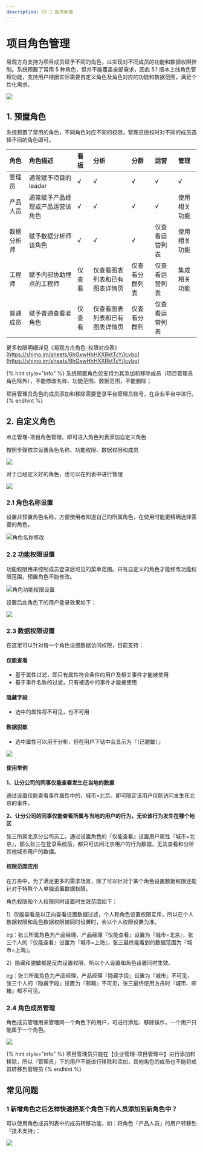 ```yaml
---
description: V5.1 版本新增
---
```


# 项目角色管理

易观方舟支持为项目成员赋予不同的角色，以实现对不同成员的功能和数据权限控制。系统预置了常用 5 种角色，但并不能覆盖全部需求，因此 5.1 版本上线角色管理功能，支持用户根据实际需要自定义角色及角色对应的功能和数据范围，满足个性化需求。

![](../../.gitbook/assets/image%20%28359%29.png)

## 1. 预置角色

系统预置了常用的角色，不同角色对应不同的权限，管理员授权时对不同的成员选择不同的角色即可。

| 角色 | 角色描述 | 看板 | 分析 | 分群 | 运营 | 管理 |
| :--- | :--- | :--- | :--- | :--- | :--- | :--- |
| 管理员 | 通常赋予项目的leader | √ | √ | √ | √ | √ |
| 产品人员 | 通常赋予产品经理或产品运营该角色 | √ | √ | √ | √ | 使用相关功能 |
| 数据分析师 | 赋予数据分析师该角色 | √ | √ | √ | 仅查看运营列表 | 使用相关功能 |
| 工程师 | 赋予内部协助埋点的工程师 | 仅查看 | 仅查看图表列表和已有图表详情页 | 仅查看分群列表 | 仅查看运营列表 | 集成相关功能 |
| 普通成员 | 赋予普通查看者角色 | 仅查看 | 仅查看图表列表和已有图表详情页 | 仅查看分群列 | 仅查看运营列表 |  |

更多权限明细详见《易观方舟角色-权限对应表》 [https://shimo.im/sheets/6hGxwHhHXXRktTcY/Icvbp](https://shimo.im/sheets/6hGxwHhHXXRktTcY/Icvbp)

{% hint style="info" %}
系统预置角色仅支持为其添加和移除成员（项目管理员角色除外），不能修改名称、功能范围、数据范围，不能删除；

项目管理员角色的成员添加和移除需要登录平台管理员帐号，在企业平台中进行。
{% endhint %}

## 2. 自定义角色

点击管理-项目角色管理，即可进入角色列表添加自定义角色

按照步骤依次设置角色名称、功能权限、数据权限和成员

![](../../.gitbook/assets/image%20%28358%29.png)

对于已经定义好的角色，也可以在列表中进行管理

![](../../.gitbook/assets/image%20%28346%29.png)

### 2.1 角色名称设置

设置非预置角色名称，方便使用者知道自己的所属角色，在使用时能更精确选择需要的角色。

![&#x89D2;&#x8272;&#x540D;&#x79F0;&#x4FEE;&#x6539;](../../.gitbook/assets/image%20%28349%29.png)

### 2.2 功能权限设置

功能权限用来控制成员登录后可见的菜单范围。只有自定义的角色才能修改功能权限范围，预置角色不能修改。

![&#x89D2;&#x8272;&#x529F;&#x80FD;&#x6743;&#x9650;&#x8BBE;&#x7F6E;](https://gblobscdn.gitbook.com/assets%2F-LaKVSdcX30MGZ24jKF_%2F-M88iBPNIAF0Wgdge0LH%2F-M88vCrRi8_Fs8A_uNXv%2Fimage.png?alt=media&token=8ba6deba-9f62-414f-94ff-8eb8be4332de)

设置后此角色下的用户登录效果如下：

![](../../.gitbook/assets/image%20%28351%29.png)

### 2.3 数据权限设置

在这里可以针对每一个角色设置数据访问权限，目前支持：

#### **仅能查看**

* 基于属性过滤，即只有属性符合条件的用户及相关事件才能被使用
* 基于事件名称的过滤，只有被选中的事件才能被使用

#### **隐藏字段**

* 选中的属性将不可见，也不可用

#### **数据脱敏**

* 选中属性可以用于分析，但在用户下钻中会显示为『（已脱敏）』

![](../../.gitbook/assets/jie-ping-20200306-xia-wu-6.02.13.png)

#### 使用举例

**1、让分公司的同事仅能查看发生在当地的数据**

通过设置仅能查看事件属性中的，城市=北京。即可限定该用户仅能访问发生在北京的事件。

**2、让分公司的同事仅能查看所属与当地的用户的行为，无论该行为发生在哪个地区**

张三所属北京分公司员工，通过设置角色的『仅能查看』设置用户属性『城市=北京』，那么张三在登录系统后，都只可访问北京用户的行为数据，无法查看和分析其他城市用户的数据。

#### 权限范围应用

在方舟中，为了满足更多的需求场景，除了可以针对于某个角色设置数据权限还能针对于特殊个人单独设置数据权限。

角色权限和个人权限同时设置时生效范围如下：

1）仅能查看是以正向查看设置数据过滤，个人和角色设置权限互斥，所以在个人数据权限和角色数据权限被同时设置时，会以个人权限设置为准。

eg：张三所属角色为产品经理，产品经理『仅能查看』设置为『城市=北京』，张三个人的『仅能查看』设置为『城市=上海』，张三最终能看到的数据范围为『城市=上海』。

2）隐藏和脱敏都是反向设置权限，所以个人设置和角色设置同时生效。

eg：张三所属角色为产品经理，产品经理『隐藏字段』设置为『城市』不可见，张三个人的『隐藏字段』设置为『邮箱』不可见，张三最终使用方舟时『城市、邮箱』都不可见。

### 2.4 角色成员管理

角色成员管理用来管理同一个角色下的用户，可进行添加、移除操作，一个用户只能属于一个角色。

![](../../.gitbook/assets/image%20%28355%29.png)

{% hint style="info" %}
项目管理员只能在【企业管理-项目管理中】进行添加和移除，所以『管理员』下的用户不能进行移除和添加，其他角色的成员也不能将成员转移到管理员
{% endhint %}

## 常见问题

### 1 新增角色之后怎样快速把某个角色下的人员添加到新角色中？

可以使用角色成员列表中的成员转移功能，如：将角色『产品人员』的用户转移到『技术支持』：

![](../../.gitbook/assets/image%20%28353%29.png)

